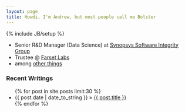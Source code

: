 ```yaml
---
layout: page
title: Howdi, I'm Andrew, but most people call me Bolster
---
```

{% include JB/setup %}


* Senior R&D Manager (Data Science) at [Synopsys Software Integrity Group](https://www.synopsys.com/software-integrity.html)
* Trustee @ [Farset Labs](https://www.farsetlabs.org.uk)
* among [other things](/about)

### Recent Writings

<ul class="posts">  
  {% for post in site.posts limit:30 %}  
     <li>  
       <span>{{ post.date | date_to_string }}</span> &raquo;  
       <a href="{{ BASE_PATH }}{{ post.url }}">  
       {{ post.title }}</a>  
     </li>  
  {% endfor %}  
</ul>
